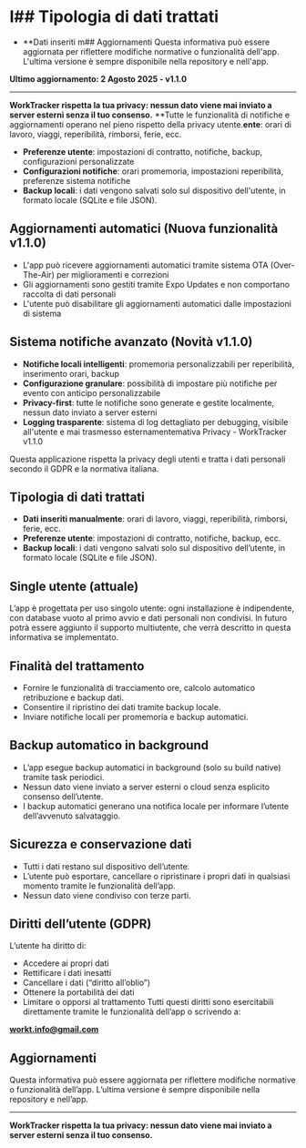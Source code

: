 
# I## Tipologia di dati trattati
- **Dati inseriti m## Aggiornamenti
Questa informativa può essere aggiornata per riflettere modifiche normative o funzionalità dell'app. L'ultima versione è sempre disponibile nella repository e nell'app.

**Ultimo aggiornamento: 2 Agosto 2025 - v1.1.0**

---

**WorkTracker rispetta la tua privacy: nessun dato viene mai inviato a server esterni senza il tuo consenso.**
**Tutte le funzionalità di notifiche e aggiornamenti operano nel pieno rispetto della privacy utente.**ente**: orari di lavoro, viaggi, reperibilità, rimborsi, ferie, ecc.
- **Preferenze utente**: impostazioni di contratto, notifiche, backup, configurazioni personalizzate
- **Configurazioni notifiche**: orari promemoria, impostazioni reperibilità, preferenze sistema notifiche
- **Backup locali**: i dati vengono salvati solo sul dispositivo dell'utente, in formato locale (SQLite e file JSON).

## Aggiornamenti automatici (Nuova funzionalità v1.1.0)
- L'app può ricevere aggiornamenti automatici tramite sistema OTA (Over-The-Air) per miglioramenti e correzioni
- Gli aggiornamenti sono gestiti tramite Expo Updates e non comportano raccolta di dati personali
- L'utente può disabilitare gli aggiornamenti automatici dalle impostazioni di sistema

## Sistema notifiche avanzato (Novità v1.1.0)
- **Notifiche locali intelligenti**: promemoria personalizzabili per reperibilità, inserimento orari, backup
- **Configurazione granulare**: possibilità di impostare più notifiche per evento con anticipo personalizzabile
- **Privacy-first**: tutte le notifiche sono generate e gestite localmente, nessun dato inviato a server esterni
- **Logging trasparente**: sistema di log dettagliato per debugging, visibile all'utente e mai trasmesso esternamentemativa Privacy - WorkTracker v1.1.0

Questa applicazione rispetta la privacy degli utenti e tratta i dati personali secondo il GDPR e la normativa italiana.

## Tipologia di dati trattati
- **Dati inseriti manualmente**: orari di lavoro, viaggi, reperibilità, rimborsi, ferie, ecc.
- **Preferenze utente**: impostazioni di contratto, notifiche, backup, ecc.
- **Backup locali**: i dati vengono salvati solo sul dispositivo dell’utente, in formato locale (SQLite e file JSON).


## Single utente (attuale)
L’app è progettata per uso singolo utente: ogni installazione è indipendente, con database vuoto al primo avvio e dati personali non condivisi. In futuro potrà essere aggiunto il supporto multiutente, che verrà descritto in questa informativa se implementato.

## Finalità del trattamento
- Fornire le funzionalità di tracciamento ore, calcolo automatico retribuzione e backup dati.
- Consentire il ripristino dei dati tramite backup locale.
- Inviare notifiche locali per promemoria e backup automatici.

## Backup automatico in background
- L’app esegue backup automatici in background (solo su build native) tramite task periodici.
- Nessun dato viene inviato a server esterni o cloud senza esplicito consenso dell’utente.
- I backup automatici generano una notifica locale per informare l’utente dell’avvenuto salvataggio.

## Sicurezza e conservazione dati
- Tutti i dati restano sul dispositivo dell’utente.
- L’utente può esportare, cancellare o ripristinare i propri dati in qualsiasi momento tramite le funzionalità dell’app.
- Nessun dato viene condiviso con terze parti.

## Diritti dell’utente (GDPR)
L’utente ha diritto di:
- Accedere ai propri dati
- Rettificare i dati inesatti
- Cancellare i dati (“diritto all’oblio”)
- Ottenere la portabilità dei dati
- Limitare o opporsi al trattamento
Tutti questi diritti sono esercitabili direttamente tramite le funzionalità dell’app o scrivendo a:

**workt.info@gmail.com**

## Aggiornamenti
Questa informativa può essere aggiornata per riflettere modifiche normative o funzionalità dell’app. L’ultima versione è sempre disponibile nella repository e nell’app.

---

**WorkTracker rispetta la tua privacy: nessun dato viene mai inviato a server esterni senza il tuo consenso.**
